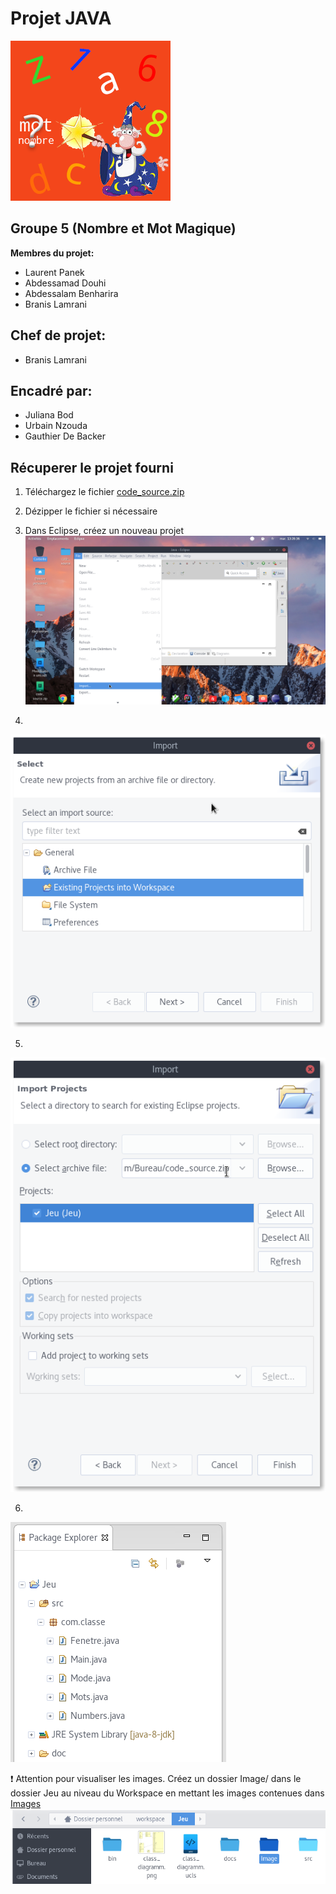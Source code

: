 # Projet JAVA

![Icon](Image/Icon.png)

## Groupe 5 (Nombre et Mot Magique)

**Membres du projet:**
- Laurent Panek
- Abdessamad Douhi
- Abdessalam Benharira
- Branis Lamrani
## Chef de projet:
- Branis Lamrani
## Encadré par:
- Juliana Bod
- Urbain Nzouda
- Gauthier De Backer
## Récuperer le projet fourni

1. Téléchargez le fichier [code_source.zip](https://github.com/Laurent-PANEK/projet_JAVA/tree/master/Code_Source)

2. Dézipper le fichier si nécessaire

3. Dans Eclipse, créez un nouveau projet 
![Step1](Steps/1.png)

4. 
![Step1](Steps/2.png)

5. 
![Step1](Steps/3.png)

6. 
![Step1](Steps/4.png)

:exclamation: Attention pour visualiser les images. 
Créez un dossier Image/ dans le dossier Jeu au niveau du Workspace
en mettant les images contenues dans [Images](https://github.com/Laurent-PANEK/projet_JAVA/tree/master/Image)
![FixIssue](Steps/5.png)

